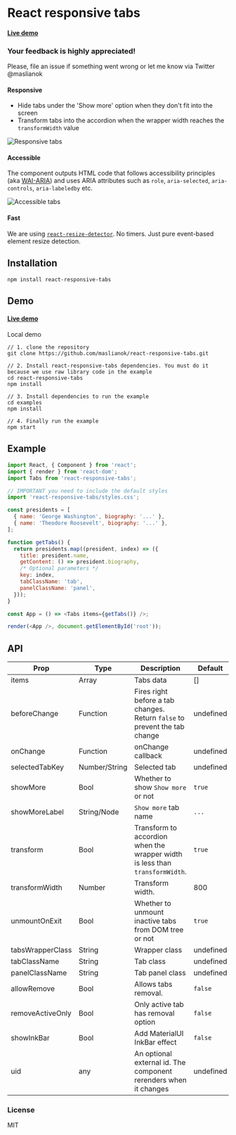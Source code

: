 # React responsive tabs

#### [Live demo](http://maslianok.github.io/react-responsive-tabs/)

### Your feedback is highly appreciated!

Please, file an issue if something went wrong or let me know via Twitter @maslianok

#### Responsive

- Hide tabs under the 'Show more' option when they don't fit into the screen
- Transform tabs into the accordion when the wrapper width reaches the `transformWidth` value

![Responsive tabs](https://cloud.githubusercontent.com/assets/3485490/11324577/f6536f2c-913d-11e5-80b0-8755a2ec11cb.gif)

#### Accessible

The component outputs HTML code that follows accessibility principles (aka [WAI-ARIA](https://en.wikipedia.org/wiki/WAI-ARIA)) and uses ARIA attributes such as `role`, `aria-selected`, `aria-controls`, `aria-labeledby` etc.

![Accessible tabs](https://cloud.githubusercontent.com/assets/3485490/11324576/f4775a4c-913d-11e5-9ec2-f13beb8bd578.gif)

#### Fast

We are using [`react-resize-detector`](https://github.com/maslianok/react-resize-detector). No timers. Just pure event-based element resize detection.

## Installation

`npm install react-responsive-tabs`

## Demo

#### [Live demo](http://maslianok.github.io/react-responsive-tabs/)

Local demo

```
// 1. clone the repository
git clone https://github.com/maslianok/react-responsive-tabs.git

// 2. Install react-responsive-tabs dependencies. You must do it because we use raw library code in the example
cd react-responsive-tabs
npm install

// 3. Install dependencies to run the example
cd examples
npm install

// 4. Finally run the example
npm start
```

## Example

```javascript
import React, { Component } from 'react';
import { render } from 'react-dom';
import Tabs from 'react-responsive-tabs';

// IMPORTANT you need to include the default styles
import 'react-responsive-tabs/styles.css';

const presidents = [
  { name: 'George Washington', biography: '...' },
  { name: 'Theodore Roosevelt', biography: '...' },
];

function getTabs() {
  return presidents.map((president, index) => ({
    title: president.name,
    getContent: () => president.biography,
    /* Optional parameters */
    key: index,
    tabClassName: 'tab',
    panelClassName: 'panel',
  }));
}

const App = () => <Tabs items={getTabs()} />;

render(<App />, document.getElementById('root'));
```

## API

| Prop             | Type          | Description                                                                  | Default   |
| ---------------- | ------------- | ---------------------------------------------------------------------------- | --------- |
| items            | Array         | Tabs data                                                                    | []        |
| beforeChange     | Function      | Fires right before a tab changes. Return `false` to prevent the tab change   | undefined |
| onChange         | Function      | onChange callback                                                            | undefined |
| selectedTabKey   | Number/String | Selected tab                                                                 | undefined |
| showMore         | Bool          | Whether to show `Show more` or not                                           | `true`    |
| showMoreLabel    | String/Node   | `Show more` tab name                                                         | `...`     |
| transform        | Bool          | Transform to accordion when the wrapper width is less than `transformWidth`. | `true`    |
| transformWidth   | Number        | Transform width.                                                             | 800       |
| unmountOnExit    | Bool          | Whether to unmount inactive tabs from DOM tree or not                        | `true`    |
| tabsWrapperClass | String        | Wrapper class                                                                | undefined |
| tabClassName     | String        | Tab class                                                                    | undefined |
| panelClassName   | String        | Tab panel class                                                              | undefined |
| allowRemove      | Bool          | Allows tabs removal.                                                         | `false`   |
| removeActiveOnly | Bool          | Only active tab has removal option                                           | `false`   |
| showInkBar       | Bool          | Add MaterialUI InkBar effect                                                 | `false`   |
| uid              | any           | An optional external id. The component rerenders when it changes             | undefined |

### License

MIT
